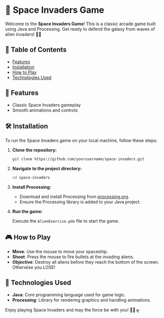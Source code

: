 # 🚀 Space Invaders Game

Welcome to the **Space Invaders Game**! This is a classic arcade game built using Java and Processing. Get ready to defend the galaxy from waves of alien invaders! 🌌👾

## 📖 Table of Contents

- [Features](#features)
- [Installation](#installation)
- [How to Play](#how-to-play)
- [Technologies Used](#technologies-used)

## 🌟 Features

- Classic Space Invaders gameplay
- Smooth animations and controls

## 🛠️ Installation

To run the Space Invaders game on your local machine, follow these steps:

1. **Clone the repository:**

   ```bash
   git clone https://github.com/yourusername/space-invaders.git
   ```

2. **Navigate to the project directory:**

   ```bash
   cd space-invaders
   ```

3. **Install Processing:**

   - Download and install Processing from [processing.org](https://processing.org/download/).
   - Ensure the Processing library is added to your Java project.

5. **Run the game:**

   Execute the `AlienExercise.pde` file to start the game.

## 🎮 How to Play

- **Move**: Use the mouse to move your spaceship.
- **Shoot**: Press the mouse to fire bullets at the invading aliens.
- **Objective**: Destroy all aliens before they reach the bottom of the screen. Otherwise you LOSE!
  
## 🧰 Technologies Used

- **Java**: Core programming language used for game logic.
- **Processing**: Library for rendering graphics and handling animations.

Enjoy playing Space Invaders and may the force be with you! 🌟👾🛸

